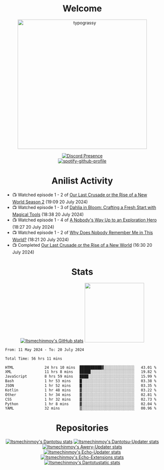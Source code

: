 <div align="center">

# Welcome
<a href="https://github.com/kawarimidoll/typograssy">
    <img alt="typograssy" src="https://typograssy.deno.dev/api?text=%E3%82%88%E3%81%86%E3%81%93%E3%81%9D%E3%81%BF%E3%81%AA%E3%81%95%E3%82%93%20-%20Itsmechinmoy--&&l0=none&l1=82d9d0&l2=027353&l3=038c4c&l4=01402e&bg=none&frame=none&speed=100&comment=" width="421.99">
</a>

[![Discord Presence](https://lanyard.cnrad.dev/api/523539866311720963?theme=dark&bg=Oe1116&animated=false&hideDiscrim=true&borderRadius=30px&hideActivity=whenNotUsed)](https://discord.com/users/523539866311720963)<br>
[![spotify-github-profile](https://spotify-github-profile.kittinanx.com/api/view?uid=31zczwoe3obxakjgkio7anubhkaq&cover_image=true&theme=novatorem&show_offline=true&background_color=121212&interchange=false&bar_color=53b14f&bar_color=ffffff&bar_color_cover=false)](https://spotify-github-profile.vercel.app/api/view?uid=31zczwoe3obxakjgkio7anubhkaq&redirect=true)
</div>

<div align="center">

# Anilist Activity
</div>
<!-- ANILIST_ACTIVITY:start -->

-   📺 Watched episode 1 - 2 of [Our Last Crusade or the Rise of a New World Season 2](https://anilist.co/anime/139825) (19:09 20 July 2024)
-   📺 Watched episode 1 - 3 of [Dahlia in Bloom: Crafting a Fresh Start with Magical Tools](https://anilist.co/anime/168623) (18:38 20 July 2024)
-   📺 Watched episode 1 - 4 of [A Nobody's Way Up to an Exploration Hero](https://anilist.co/anime/172416) (18:27 20 July 2024)
-   📺 Watched episode 1 - 2 of [Why Does Nobody Remember Me in This World?](https://anilist.co/anime/167419) (18:21 20 July 2024)
-   📺 Completed [Our Last Crusade or the Rise of a New World](https://anilist.co/anime/112667) (16:30 20 July 2024)

<!-- ANILIST_ACTIVITY:end -->
<div align="center">
    
# Stats
[![Itsmechinmoy's GitHub stats](https://github-readme-stats.vercel.app/api?username=itsmechinmoy&show_icons=true&theme=algolia)](https://github.com/anuraghazra/github-readme-stats)
<img src="https://github-readme-stackoverflow.vercel.app/?userID=25004176&theme=dark" height="194"/>
</div>
<!--START_SECTION:waka-->

```txt
From: 11 May 2024 - To: 20 July 2024

Total Time: 56 hrs 11 mins

HTML              24 hrs 10 mins  ██████████▓░░░░░░░░░░░░░░   43.01 %
XML               11 hrs 8 mins   █████░░░░░░░░░░░░░░░░░░░░   19.82 %
JavaScript        8 hrs 59 mins   ████░░░░░░░░░░░░░░░░░░░░░   15.99 %
Bash              1 hr 53 mins    █░░░░░░░░░░░░░░░░░░░░░░░░   03.38 %
JSON              1 hr 52 mins    █░░░░░░░░░░░░░░░░░░░░░░░░   03.35 %
Kotlin            1 hr 48 mins    ▓░░░░░░░░░░░░░░░░░░░░░░░░   03.22 %
Other             1 hr 34 mins    ▓░░░░░░░░░░░░░░░░░░░░░░░░   02.81 %
CSS               1 hr 32 mins    ▓░░░░░░░░░░░░░░░░░░░░░░░░   02.73 %
Python            1 hr 8 mins     ▓░░░░░░░░░░░░░░░░░░░░░░░░   02.04 %
YAML              32 mins         ▒░░░░░░░░░░░░░░░░░░░░░░░░   00.96 %
```

<!--END_SECTION:waka-->
<div align="center">

# Repositories
[![Itsmechinmoy's Dantotsu stats](https://github-readme-stats.vercel.app/api/pin/?username=itsmechinmoy&repo=dantotsu&show_icons=true&theme=algolia&description_lines_count=1)](https://github.com/itsmechinmoy/dantotsu)
[![Itsmechinmoy's Dantotsu-Updater stats](https://github-readme-stats.vercel.app/api/pin/?username=itsmechinmoy&repo=dantotsu-updater&show_icons=true&theme=algolia&description_lines_count=1)](https://github.com/itsmechinmoy/dantotsu-updater)
[![Itsmechinmoy's Awery-Updater stats](https://github-readme-stats.vercel.app/api/pin/?username=itsmechinmoy&repo=awery-updater&show_icons=true&theme=algolia&description_lines_count=1)](https://github.com/itsmechinmoy/awery-updater)
[![Itsmechinmoy's Echo-Updater stats](https://github-readme-stats.vercel.app/api/pin/?username=itsmechinmoy&repo=echo-updater&show_icons=true&theme=algolia&description_lines_count=1)](https://github.com/itsmechinmoy/echo-updater)
[![Itsmechinmoy's Echo-Extensions stats](https://github-readme-stats.vercel.app/api/pin/?username=itsmechinmoy&repo=echo-extensions&show_icons=true&theme=algolia&description_lines_count=1)](https://github.com/itsmechinmoy/echo-extensions)
[![Itsmechinmoy's Dantotustatic stats](https://github-readme-stats.vercel.app/api/pin/?username=itsmechinmoy&repo=dantotustatic&show_icons=true&theme=algolia&description_lines_count=1)](https://github.com/itsmechinmoy/dantotustatic)
</div>
